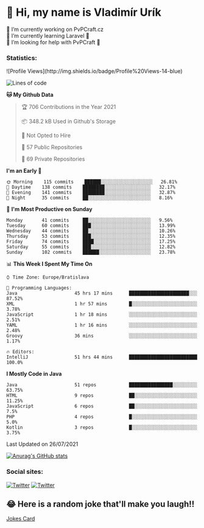 <h1> 👋 Hi, my name is Vladimír Urík</h1>
<p>
 🔭 I’m currently working on PvPCraft.cz<br>
 🌱 I’m currently learning Laravel 💙<br>
 🤔 I’m looking for help with PvPCraft 💝<br>
</p>
<h3>Statistics:</h3>
<!--START_SECTION:waka-->
![Profile Views](http://img.shields.io/badge/Profile%20Views-14-blue)

![Lines of code](https://img.shields.io/badge/From%20Hello%20World%20I%27ve%20Written-4.5%20million%20lines%20of%20code-blue)

**🐱 My Github Data** 

> 🏆 706 Contributions in the Year 2021
 > 
> 📦 348.2 kB Used in Github's Storage 
 > 
> 🚫 Not Opted to Hire
 > 
> 📜 57 Public Repositories 
 > 
> 🔑 69 Private Repositories  
 > 
**I'm an Early 🐤** 

```text
🌞 Morning    115 commits    ██████░░░░░░░░░░░░░░░░░░░   26.81% 
🌆 Daytime    138 commits    ████████░░░░░░░░░░░░░░░░░   32.17% 
🌃 Evening    141 commits    ████████░░░░░░░░░░░░░░░░░   32.87% 
🌙 Night      35 commits     ██░░░░░░░░░░░░░░░░░░░░░░░   8.16%

```
📅 **I'm Most Productive on Sunday** 

```text
Monday       41 commits     ██░░░░░░░░░░░░░░░░░░░░░░░   9.56% 
Tuesday      60 commits     ███░░░░░░░░░░░░░░░░░░░░░░   13.99% 
Wednesday    44 commits     ██░░░░░░░░░░░░░░░░░░░░░░░   10.26% 
Thursday     53 commits     ███░░░░░░░░░░░░░░░░░░░░░░   12.35% 
Friday       74 commits     ████░░░░░░░░░░░░░░░░░░░░░   17.25% 
Saturday     55 commits     ███░░░░░░░░░░░░░░░░░░░░░░   12.82% 
Sunday       102 commits    ██████░░░░░░░░░░░░░░░░░░░   23.78%

```


📊 **This Week I Spent My Time On** 

```text
⌚︎ Time Zone: Europe/Bratislava

💬 Programming Languages: 
Java                     45 hrs 17 mins      ██████████████████████░░░   87.52% 
XML                      1 hr 57 mins        █░░░░░░░░░░░░░░░░░░░░░░░░   3.78% 
JavaScript               1 hr 18 mins        ░░░░░░░░░░░░░░░░░░░░░░░░░   2.51% 
YAML                     1 hr 16 mins        ░░░░░░░░░░░░░░░░░░░░░░░░░   2.48% 
Groovy                   36 mins             ░░░░░░░░░░░░░░░░░░░░░░░░░   1.17%

🔥 Editors: 
IntelliJ                 51 hrs 44 mins      █████████████████████████   100.0%

```

**I Mostly Code in Java** 

```text
Java                     51 repos            ████████████████░░░░░░░░░   63.75% 
HTML                     9 repos             ██░░░░░░░░░░░░░░░░░░░░░░░   11.25% 
JavaScript               6 repos             ██░░░░░░░░░░░░░░░░░░░░░░░   7.5% 
PHP                      4 repos             █░░░░░░░░░░░░░░░░░░░░░░░░   5.0% 
Kotlin                   3 repos             █░░░░░░░░░░░░░░░░░░░░░░░░   3.75%

```



 Last Updated on 26/07/2021
<!--END_SECTION:waka-->

[![Anurag's GitHub stats](https://github-readme-stats.vercel.app/api?username=vladimir-urik)](https://github.com/anuraghazra/github-readme-stats)

<h3>Social sites:</h3>
<p><a href="https://twitter.com/GGGEDR" target="_blank"><img alt="Twitter" src="https://img.shields.io/badge/twitter-%231DA1F2.svg?&style=for-the-badge&logo=twitter&logoColor=white" /></a> <a href="https://www.reddit.com/user/GGGEDR" target="_blank"><img alt="Twitter" src="https://img.shields.io/badge/reddit-%23FE6262.svg?&style=for-the-badge&logo=reddit&logoColor=white" /></a>
</p>

## 😂 Here is a random joke that'll make you laugh!!
[Jokes Card](https://readme-jokes.vercel.app/api)

